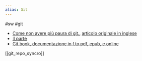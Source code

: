 ```yaml
---
alias: Git
---
```

#sw #git

-   [Come non avere più paura di git.](https://www.freecodecamp.org/italian/news/come-non-aver-piu-paura-di-git/), [articolo originale in inglese](https://www.freecodecamp.org/news/how-not-to-be-afraid-of-git-anymore-fe1da7415286/)
-   [II parte](https://www.freecodecamp.org/news/now-that-youre-not-afraid-of-git-anymore-here-s-how-to-leverage-what-you-know-11e710c7f37b/)
-   [Git book, documentazione in f.to pdf, epub, e online](https://git-scm.com/book/en/v2)

[[git_repo_syncro]]

